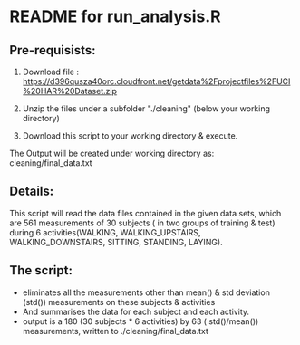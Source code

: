 # README for run_analysis.R

## Pre-requisists:

1. Download file : https://d396qusza40orc.cloudfront.net/getdata%2Fprojectfiles%2FUCI%20HAR%20Dataset.zip 

2. Unzip the files under a subfolder "./cleaning"  (below your working directory)

3. Download this script to your working directory & execute.

The Output will be created under working directory as: cleaning/final_data.txt

## Details: 

This script will read the data files contained in the given data sets, which are 561 measurements of 30 subjects ( in two groups of training & test) during 6 activities(WALKING, WALKING_UPSTAIRS, WALKING_DOWNSTAIRS, SITTING, STANDING, LAYING).

## The script:
  * eliminates all the measurements other than mean() & std deviation (std()) measurements on these subjects & activities
  * And summarises the data for each subject and each activity.
  * output is a 180 (30 subjects * 6 activities) by 63 ( std()/mean()) measurements, written to ./cleaning/final_data.txt 
  
